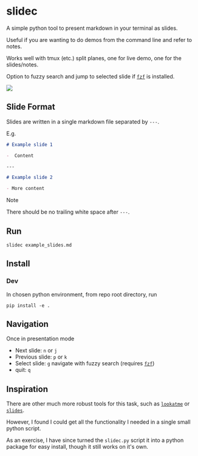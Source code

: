 # slidec

A simple python tool to present markdown in your terminal as slides.

Useful if you are wanting to do demos from the command line and refer to notes.

Works well with tmux (etc.) split planes, one for live demo, one for the
slides/notes.

Option to fuzzy search and jump to selected slide if
[`fzf`](https://github.com/junegunn/fzf) is installed.


<img src="assets/demo.gif">

## Slide Format

Slides are written in a single markdown file separated by `---`.

E.g.

```markdown
# Example slide 1

-  Content

---

# Example slide 2

- More content

```

> [!NOTE]
> There should be no trailing white space after `---`.


## Run
```terminal
slidec example_slides.md
```

## Install

### Dev
In chosen python environment, from repo root directory, run
```terminal
pip install -e .
```

## Navigation
Once in presentation mode

- Next slide: `n` or `j`
- Previous slide: `p` or `k`
- Select slide: `g` navigate with fuzzy search (requires [`fzf`](https://github.com/junegunn/fzf))
- quit: `q`

## Inspiration

There are other much more robust tools for this task, such as
[`lookatme`](https://github.com/d0c-s4vage/lookatme) or
[`slides`](https://github.com/maaslalani/slides).

However, I found I could get all the functionality I needed in a single small python
script.

As an exercise, I have since turned the `slidec.py` script it into a python package for
easy install, though it still works on it's own.
